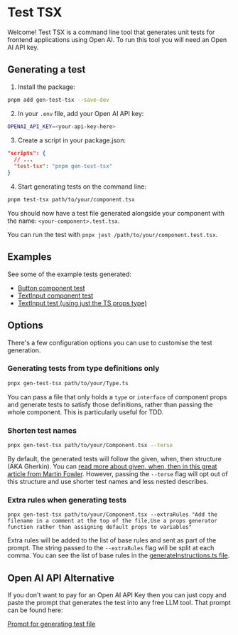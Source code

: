 # Test TSX

Welcome! Test TSX is a command line tool that generates unit tests for frontend
applications using Open AI. To run this tool you will need an Open AI API key.

## Generating a test

1. Install the package:

```sh
pnpm add gen-test-tsx --save-dev
```

2. In your `.env` file, add your Open AI API key:

```sh
OPENAI_API_KEY=<your-api-key-here>
```

3. Create a script in your package.json:

```json
"scripts": {
  // ...
  "test-tsx": "pnpm gen-test-tsx"
}
```

4. Start generating tests on the command line:

```sh
pnpm test-tsx path/to/your/component.tsx
```

You should now have a test file generated alongside your component with the
name: `<your-component>.test.tsx`.

You can run the test with `pnpx jest /path/to/your/component.test.tsx`.

## Examples

See some of the example tests generated:

- [Button component test](src/tests/components/Button.test.tsx)
- [TextInput component test](src/tests/components/TextInput.test.tsx)
- [TextInput test (using just the TS props type)](src/tests/types/TextInput.test.tsx)

## Options

There's a few configuration options you can use to customise the test
generation.

### Generating tests from type definitions only

```sh
pnpx gen-test-tsx path/to/your/Type.ts
```

You can pass a file that only holds a `type` or `interface` of component props
and generate tests to satisfy those definitions, rather than passing the whole
component. This is particularly useful for TDD.

### Shorten test names

```sh
pnpx gen-test-tsx path/to/your/Component.tsx --terse
```

By default, the generated tests will follow the given, when, then structure (AKA
Gherkin). You can
[read more about given, when, then in this great article from Martin Fowler](https://martinfowler.com/bliki/GivenWhenThen.html).
However, passing the `--terse` flag will opt out of this structure and use
shorter test names and less nested describes.

### Extra rules when generating tests

```
pnpx gen-test-tsx path/to/your/Component.tsx --extraRules "Add the filename in a comment at the top of the file,Use a props generator function rather than assigning default props to variables"
```

Extra rules will be added to the list of base rules and sent as part of the
prompt. The string passed to the `--extraRules` flag will be split at each
comma. You can see the list of base rules in the
[generateInstructions.ts file](/src/lib/generateInstructions.ts).

## Open AI API Alternative

If you don't want to pay for an Open AI API Key then you can just copy and paste
the prompt that generates the test into any free LLM tool. That prompt can be
found here:

[Prompt for generating test file](/src/lib/generateInstructions.ts)

